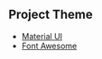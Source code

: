 ## Project Theme

- [Material UI](https://material-ui-next.com/)
- [Font Awesome](https://fontawesome.com/)
